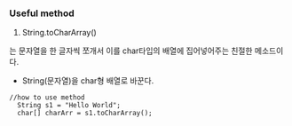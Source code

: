 ### Useful method

1. String.toCharArray()

는 문자열을 한 글자씩 쪼개서
이를 char타입의 배열에 집어넣어주는 친절한 메소드이다.

- String(문자열)을 char형 배열로 바꾼다.

```
//how to use method
  String s1 = "Hello World";
  char[] charArr = s1.toCharArray();
```

